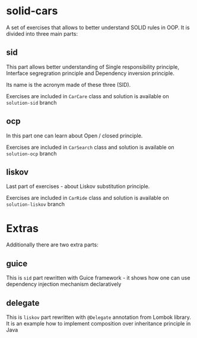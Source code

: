 # solid-cars

A set of exercises that allows to better understand SOLID rules in OOP. It is divided into three main parts:

## sid

This part allows better understanding of Single responsibility principle, Interface segregration principle and Dependency inversion principle.

Its name is the acronym made of these three (SID).

Exercises are included in `CarCare` class and solution is available on `solution-sid` branch

## ocp

In this part one can learn about Open / closed principle.

Exercises are included in `CarSearch` class and solution is available on `solution-ocp` branch

## liskov

Last part of exercises - about Liskov substitution principle.

Exercises are included in `CarRide` class and solution is available on `solution-liskov` branch

# Extras

Additionally there are two extra parts:

## guice

This is `sid` part rewritten with Guice framework - it shows how one can use dependency injection mechanism declaratively

## delegate

This is `liskov` part rewritten with `@Delegate` annotation from Lombok library. 
It is an example how to implement composition over inheritance principle in Java
